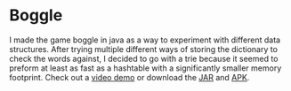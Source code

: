 # Boggle
I made the game boggle in java as a way to experiment with different data structures. After trying multiple different ways of storing the dictionary to check the words against, I decided to go with a trie because it seemed to preform at least as fast as a hashtable with a significantly smaller memory footprint.
Check out a [video demo](https://www.youtube.com/watch?v=FUAp8G69o78) or download the [JAR](https://github.com/mknutsen/BoggleFinal/releases/download/v1.0/BoggleMaxKnutsen.jar) and [APK](https://github.com/mknutsen/BoggleFinal/releases/download/v1.0/Bog.apk).
